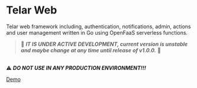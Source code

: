 # Telar Web

Telar web framework including, authentication, notifications, admin, actions and user management written in Go using OpenFaaS serverless functions.


> 🚧 ***IT IS UNDER ACTIVE DEVELOPMENT, current version is unstable and maybe change at any time until release of v1.0.0.*** 🚧


<br>⚠️ ***DO NOT USE IN ANY PRODUCTION ENVIRONMENT!!!***


[Demo](https://telarpress.cloud.telar.dev/web)
